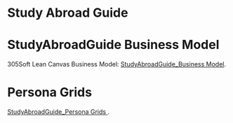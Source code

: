 # Study Abroad Guide

# StudyAbroadGuide Business Model

305Soft Lean Canvas Business Model: [StudyAbroadGuide_Business Model](https://docs.google.com/presentation/d/1iqGstwVkk-k3d_zwgSb5JqizZxQES7xS3DuAs7H-OMs/edit?usp=sharing).

# Persona Grids 

 [StudyAbroadGuide_Persona Grids ](https://docs.google.com/presentation/d/1sbAjLwfLqEJ79Eh1rdmuhzWfYetgkLcDNvCNk34xBnA/edit?usp=sharing).
